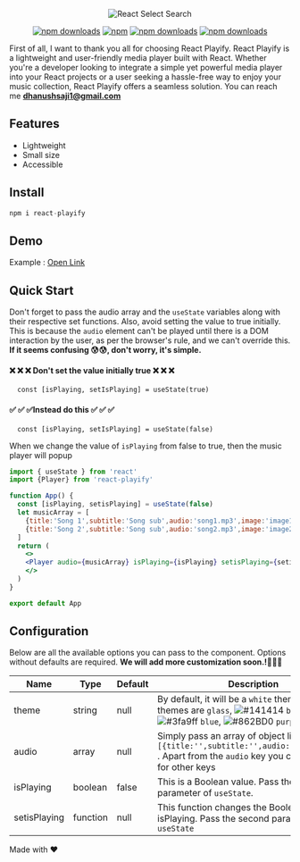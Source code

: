 <p align="center">
  <img src="https://i.imgur.com/hcdHQRB.jpg" alt="React Select Search" />
</p>
<div align="center">

[![npm downloads](https://img.shields.io/npm/dm/react-playify.svg?style=for-the-badge)](https://www.npmjs.com/package/react-playify)
[![npm](https://img.shields.io/npm/l/react-playify?style=for-the-badge)](https://github.com/Dhanush-Saji/react-playify/blob/master/LICENSE)
[![npm downloads](https://img.shields.io/bundlephobia/minzip/react-playify?style=for-the-badge)](https://www.npmjs.com/package/react-playify)
[![npm downloads](https://img.shields.io/github/contributors/Dhanush-Saji/react-playify?style=for-the-badge)](https://www.npmjs.com/package/react-playify)

</div>

First of all, I want to thank you all for choosing React Playify.
React Playify is a lightweight and user-friendly media player built with React. Whether you're a developer looking to integrate a simple yet powerful media player into your React projects or a user seeking a hassle-free way to enjoy your music collection, React Playify offers a seamless solution.
You can reach me **dhanushsaji1@gmail.com**

## Features
* Lightweight
* Small size
* Accessible

## Install

```javascript
npm i react-playify
```
## Demo
Example :
<a href='https://codesandbox.io/p/sandbox/react-playify-template-hp7nzr?layout=%257B%2522sidebarPanel%2522%253A%2522EXPLORER%2522%252C%2522rootPanelGroup%2522%253A%257B%2522direction%2522%253A%2522horizontal%2522%252C%2522contentType%2522%253A%2522UNKNOWN%2522%252C%2522type%2522%253A%2522PANEL_GROUP%2522%252C%2522id%2522%253A%2522ROOT_LAYOUT%2522%252C%2522panels%2522%253A%255B%257B%2522type%2522%253A%2522PANEL_GROUP%2522%252C%2522contentType%2522%253A%2522UNKNOWN%2522%252C%2522direction%2522%253A%2522vertical%2522%252C%2522id%2522%253A%2522clwa9hay80006356jiumbs4ib%2522%252C%2522sizes%2522%253A%255B100%252C0%255D%252C%2522panels%2522%253A%255B%257B%2522type%2522%253A%2522PANEL_GROUP%2522%252C%2522contentType%2522%253A%2522EDITOR%2522%252C%2522direction%2522%253A%2522horizontal%2522%252C%2522id%2522%253A%2522EDITOR%2522%252C%2522panels%2522%253A%255B%257B%2522type%2522%253A%2522PANEL%2522%252C%2522contentType%2522%253A%2522EDITOR%2522%252C%2522id%2522%253A%2522clwa9hay80002356j5y0mfqog%2522%257D%255D%257D%252C%257B%2522type%2522%253A%2522PANEL_GROUP%2522%252C%2522contentType%2522%253A%2522SHELLS%2522%252C%2522direction%2522%253A%2522horizontal%2522%252C%2522id%2522%253A%2522SHELLS%2522%252C%2522panels%2522%253A%255B%257B%2522type%2522%253A%2522PANEL%2522%252C%2522contentType%2522%253A%2522SHELLS%2522%252C%2522id%2522%253A%2522clwa9hay80003356jq8c7cf1d%2522%257D%255D%252C%2522sizes%2522%253A%255B100%255D%257D%255D%257D%252C%257B%2522type%2522%253A%2522PANEL_GROUP%2522%252C%2522contentType%2522%253A%2522DEVTOOLS%2522%252C%2522direction%2522%253A%2522vertical%2522%252C%2522id%2522%253A%2522DEVTOOLS%2522%252C%2522panels%2522%253A%255B%257B%2522type%2522%253A%2522PANEL%2522%252C%2522contentType%2522%253A%2522DEVTOOLS%2522%252C%2522id%2522%253A%2522clwa9hay80005356jju4j4l2h%2522%257D%255D%252C%2522sizes%2522%253A%255B100%255D%257D%255D%252C%2522sizes%2522%253A%255B50%252C50%255D%257D%252C%2522tabbedPanels%2522%253A%257B%2522clwa9hay80002356j5y0mfqog%2522%253A%257B%2522tabs%2522%253A%255B%257B%2522id%2522%253A%2522clwa9hay80001356jitvq4f5c%2522%252C%2522mode%2522%253A%2522permanent%2522%252C%2522type%2522%253A%2522FILE%2522%252C%2522filepath%2522%253A%2522%252Fsrc%252Findex.js%2522%257D%255D%252C%2522id%2522%253A%2522clwa9hay80002356j5y0mfqog%2522%252C%2522activeTabId%2522%253A%2522clwa9hay80001356jitvq4f5c%2522%257D%252C%2522clwa9hay80005356jju4j4l2h%2522%253A%257B%2522tabs%2522%253A%255B%257B%2522id%2522%253A%2522clwa9hay80004356jmygy6ajz%2522%252C%2522mode%2522%253A%2522permanent%2522%252C%2522type%2522%253A%2522UNASSIGNED_PORT%2522%252C%2522port%2522%253A0%252C%2522path%2522%253A%2522%252F%2522%257D%255D%252C%2522id%2522%253A%2522clwa9hay80005356jju4j4l2h%2522%252C%2522activeTabId%2522%253A%2522clwa9hay80004356jmygy6ajz%2522%257D%252C%2522clwa9hay80003356jq8c7cf1d%2522%253A%257B%2522tabs%2522%253A%255B%255D%252C%2522id%2522%253A%2522clwa9hay80003356jq8c7cf1d%2522%257D%257D%252C%2522showDevtools%2522%253Atrue%252C%2522showShells%2522%253Afalse%252C%2522showSidebar%2522%253Atrue%252C%2522sidebarPanelSize%2522%253A15%257D' target='_blank'>Open Link</a>

## Quick Start

Don't forget to pass the audio array and the `useState` variables along with their respective set functions.
Also, avoid setting the value to true initially. This is because the `audio` element can't be played until there is a DOM interaction by the user, as per the browser's rule, and we can't override this.
**If it seems confusing 😰😰, don't worry, it's simple.**

#### ❌ ❌ ❌ Don't set the value initially true ❌ ❌ ❌
```http
  const [isPlaying, setIsPlaying] = useState(true)

```
#### ✅ ✅ ✅Instead do this ✅ ✅ ✅
```
  const [isPlaying, setIsPlaying] = useState(false)

```
When we change the value of `isPlaying` from false to true, then the music player will popup
```jsx harmony
import { useState } from 'react'
import {Player} from 'react-playify'

function App() {
  const [isPlaying, setisPlaying] = useState(false)
  let musicArray = [
    {title:'Song 1',subtitle:'Song sub',audio:'song1.mp3',image:'image1.jpg'},
    {title:'Song 2',subtitle:'Song sub',audio:'song2.mp3',image:'image2.jpg'},
  ]
  return (
    <>
    <Player audio={musicArray} isPlaying={isPlaying} setisPlaying={setisPlaying} />
    </>
  )
}

export default App
```

## Configuration

Below are all the available options you can pass to the component. Options without defaults are required. **We will add more customization soon.!🚀🚀🚀**

| Name | Type           | Default | Description                                                                                                                                                       |
| ---- |----------------| ------- |-------------------------------------------------------------------------------------------------------------------------------------------------------------------|
| theme | string       | null | By default, it will be a `white` theme. Other themes are `glass`, ![#141414](https://via.placeholder.com/10/141414?text=+) `black`, ![#3fa9ff](https://via.placeholder.com/10/3fa9ff?text=+) `blue`, ![#862BD0](https://via.placeholder.com/10/862BD0?text=+) `purple` |
| audio | array          | null | Simply pass an array of object like this `[{title:'',subtitle:'',audio:'',image:''}]` . Apart from the `audio` key you can pass value for other keys |
| isPlaying | boolean        | false | This is a Boolean value. Pass the first parameter of `useState`.|
| setisPlaying | function        | null | This function changes the Boolean value of isPlaying. Pass the second parameter of `useState` |


Made with ❤
